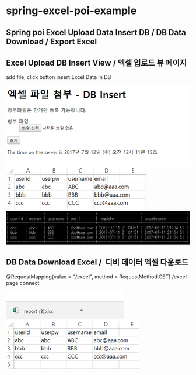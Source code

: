 # spring-excel-poi-example

## Spring poi Excel Upload Data Insert DB / DB Data Download / Export Excel

## Excel Upload DB Insert View /  엑셀 업로드 뷰 페이지

add file, click button insert Excel Data in DB

![메인](/excel/src/main/webapp/resources/img/01.png)
![엑셀](/excel/src/main/webapp/resources/img/02.png)
![디비](/excel/src/main/webapp/resources/img/03.png)


## DB Data Download Excel /  디비 데이터 엑셀 다운로드

@RequestMapping(value = "/excel", method = RequestMethod.GET)
/excel page connect

![다운로드](/excel/src/main/webapp/resources/img/04.png)
![엑셀결과](/excel/src/main/webapp/resources/img/05.png)


